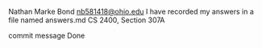 Nathan Marke Bond 
nb581418@ohio.edu
I have recorded my answers in a file named answers.md
CS 2400, Section 307A

commit message
Done 